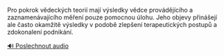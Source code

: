 
Pro pokrok vědeckých teorií mají výsledky vědce provádějícího a zaznamenávajícího měření pouze pomocnou úlohu. Jeho objevy přinášejí ale často okamžitě výsledky v podobě zlepšení terapeutických postupů a zdokonalení podnikání.

[🔊 Poslechnout audio](/data/7-paragraphs/audio/chapter_168/para_011-Pro-pokrok-vdeckch-teori-maj-vsledky-vdce-pr.mp3)

